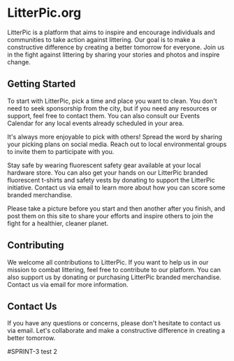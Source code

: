 # LitterPic.org

LitterPic is a platform that aims to inspire and encourage individuals and communities to take action against littering.
Our goal is to make a constructive difference by creating a better tomorrow for everyone. Join us in the fight against
littering by sharing your stories and photos and inspire change.

## Getting Started

To start with LitterPic, pick a time and place you want to clean. You don't need to seek sponsorship from the city, but
if you need any resources or support, feel free to contact them. You can also consult our Events Calendar for any local
events already scheduled in your area.

It's always more enjoyable to pick with others! Spread the word by sharing your picking plans on social media. Reach out
to local environmental groups to invite them to participate with you.

Stay safe by wearing fluorescent safety gear available at your local hardware store. You can also get your hands on our
LitterPic branded fluorescent t-shirts and safety vests by donating to support the LitterPic initiative. Contact us via
email to learn more about how you can score some branded merchandise.

Please take a picture before you start and then another after you finish, and post them on this site to share your
efforts and inspire others to join the fight for a healthier, cleaner planet.

## Contributing

We welcome all contributions to LitterPic. If you want to help us in our mission to combat littering, feel free to
contribute to our platform. You can also support us by donating or purchasing LitterPic branded merchandise. Contact us
via email for more information.

## Contact Us

If you have any questions or concerns, please don't hesitate to contact us via email. Let's collaborate and make a
constructive difference in creating a better tomorrow.

#SPRINT-3
test 2
